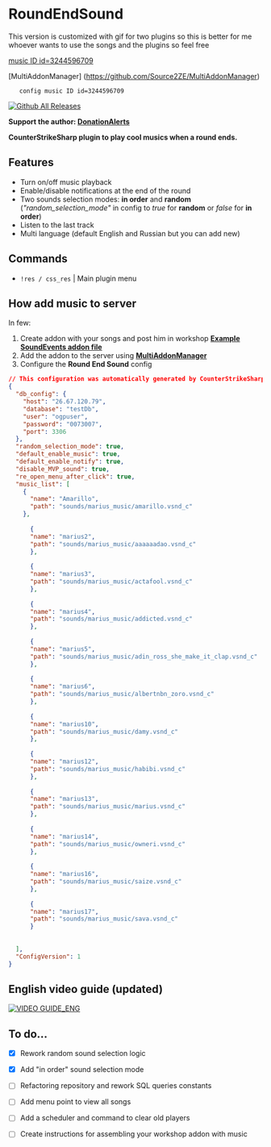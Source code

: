 # RoundEndSound

This version is customized with gif for two plugins so this is better for me whoever wants to use the songs and the plugins so feel free

[music ID id=3244596709](https://steamcommunity.com/sharedfiles/filedetails/?id=3244596709)


[MultiAddonManager] (https://github.com/Source2ZE/MultiAddonManager)

       config music ID id=3244596709

[![Github All Releases](https://img.shields.io/github/downloads/webpashtet/RoundEndSound/total.svg)]()

**Support the author: [DonationAlerts](https://www.donationalerts.com/r/gleb_khlebov)**

**CounterStrikeSharp plugin to play cool musics when a round ends.**

## Features
- Turn on/off music playback
- Enable/disable notifications at the end of the round
- Two sounds selection modes: **in order** and **random** (_"random_selection_mode"_ in config to _true_ for **random** or _false_ for **in order**)
- Listen to the last track
- Multi language (default English and Russian but you can add new)

## Commands
- `!res / css_res` | Main plugin menu

## How add music to server
In few:
1. Create addon with your songs and post him in workshop
   **[Example SoundEvents addon file](https://github.com/webpashtet/RoundEndSound/blob/main/workshop/soundevents_addon.vsndevts)**
2. Add the addon to the server using [**MultiAddonManager**](https://github.com/Source2ZE/MultiAddonManager)
3. Configure the **Round End Sound** config
```json
// This configuration was automatically generated by CounterStrikeSharp for plugin 'RoundEndSound', at 2024/06/30 05:10:30
{
  "db_config": {
    "host": "26.67.120.79",
    "database": "testDb",
    "user": "ogpuser",
    "password": "0073007",
    "port": 3306
  },
  "random_selection_mode": true,
  "default_enable_music": true,
  "default_enable_notify": true,
  "disable_MVP_sound": true,
  "re_open_menu_after_click": true,
  "music_list": [    
    {
      "name": "Amarillo",
      "path": "sounds/marius_music/amarillo.vsnd_c"
    },
	  
	  {
      "name": "marius2",
      "path": "sounds/marius_music/aaaaaadao.vsnd_c"
	  },
	  
	  {
      "name": "marius3",
      "path": "sounds/marius_music/actafool.vsnd_c"
	  },
	  
	  {
      "name": "marius4",
      "path": "sounds/marius_music/addicted.vsnd_c"
	  },
	  
	  {
      "name": "marius5",
      "path": "sounds/marius_music/adin_ross_she_make_it_clap.vsnd_c"
	  },
	  
	  {
      "name": "marius6",
      "path": "sounds/marius_music/albertnbn_zoro.vsnd_c"
	  },
	  
	  {
      "name": "marius10",
      "path": "sounds/marius_music/damy.vsnd_c"
	  },
	  
	  {
      "name": "marius12",
      "path": "sounds/marius_music/habibi.vsnd_c"
	  },
	  
	  {
      "name": "marius13",
      "path": "sounds/marius_music/marius.vsnd_c"
	  },
	  
	  {
      "name": "marius14",
      "path": "sounds/marius_music/owneri.vsnd_c"
	  },
	  
	  {
      "name": "marius16",
      "path": "sounds/marius_music/saize.vsnd_c"
	  },
	  
	  {
      "name": "marius17",
      "path": "sounds/marius_music/sava.vsnd_c"
	  }
	  
	  
  ],
  "ConfigVersion": 1
}
```

## English video guide (updated)
[![VIDEO GUIDE_ENG](https://img.youtube.com/vi/7JBq2zmlWU0/0.jpg)](https://www.youtube.com/watch?v=7JBq2zmlWU0)

## To do...
- [x] Rework random sound selection logic
- [x] Add "in order" sound selection mode
- [ ] Refactoring repository and rework SQL queries constants
- [ ] Add menu point to view all songs
- [ ] Аdd a scheduler and command to clear old players
- [ ] Create instructions for assembling your workshop addon with music



